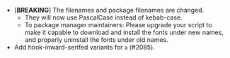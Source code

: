  * \[**BREAKING**\] The filenames and package filenames are changed.
   - They will now use PascalCase instead of kebab-case.
   - To package manager maintainers: Please upgrade your script to make it capable to download and install the fonts under new names, and properly uninstall the fonts under old names.
 * Add hook-inward-serifed variants for `a` (#2085).
